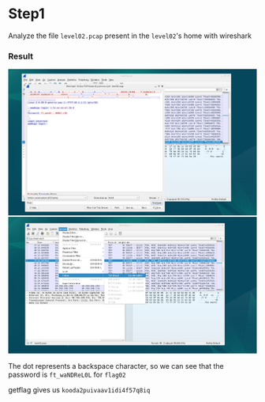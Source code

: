 # Step1
Analyze the file `level02.pcap`  present in the `level02`'s home with wireshark

### Result
![alt text](./Screenshot%20from%202024-07-29%2010-44-35.png)
![alt text](./Screenshot_from_2024-07-29_04-44-11.png)

The dot represents a backspace character, so we can see that the password is `ft_waNDReL0L` for `flag02`

getflag gives us `kooda2puivaav1idi4f57q8iq`
